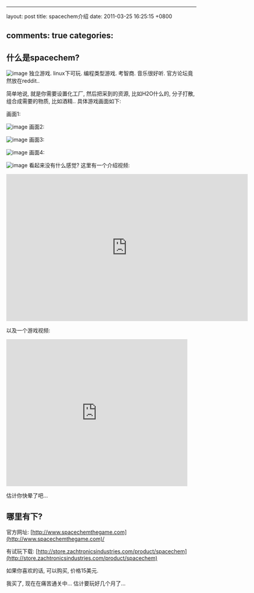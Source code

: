 
---
layout: post
title: spacechem介绍
date: 2011-03-25 16:25:15 +0800

comments: true
categories: 
---

什么是spacechem?
------------------------------

![image](http://www.spacechemthegame.com/images/header1.jpg)
独立游戏. linux下可玩. 编程类型游戏. 考智商. 音乐很好听.
官方论坛竟然放在reddit..

简单地说, 就是你需要设置化工厂, 然后把采到的资源, 比如H2O什么的,
分子打散, 组合成需要的物质, 比如酒精.. 具体游戏画面如下:

画面1:

![image](http://www.spacechemthegame.com/screenshots/ss1.png)
画面2:

![image](http://www.spacechemthegame.com/screenshots/ss2.png)
画面3:

![image](http://www.spacechemthegame.com/screenshots/ss3.png)
画面4:

![image](http://www.spacechemthegame.com/screenshots/ss4.png)
看起来没有什么感觉? 这里有一个介绍视频:

<object width="640" height="390"><param name="movie" value="http://www.youtube.com/v/Gk8JwvtVs38&rel=0&hl=en_US&feature=player_embedded&version=3"></param><param name="allowFullScreen" value="true"></param><param name="allowScriptAccess" value="always"></param><embed src="http://www.youtube.com/v/Gk8JwvtVs38&rel=0&hl=en_US&feature=player_embedded&version=3" type="application/x-shockwave-flash" allowfullscreen="true" allowScriptAccess="always" width="640" height="390"></embed></object><br/>

以及一个游戏视频:

<iframe title="YouTube video player" width="480" height="390" src="http://www.youtube.com/embed/tUGUfq8_nbA" frameborder="0" allowfullscreen></iframe>

估计你快晕了吧...

哪里有下?
------------------------------

官方网址:
[http://www.spacechemthegame.com](http://www.spacechemthegame.com)/

有试玩下载:
[http://store.zachtronicsindustries.com/product/spacechem](http://store.zachtronicsindustries.com/product/spacechem)

如果你喜欢的话, 可以购买, 价格15美元.

我买了, 现在在痛苦通关中... 估计要玩好几个月了...
